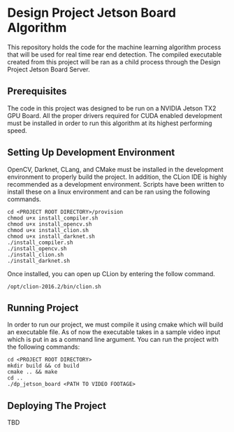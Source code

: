 # Design Project Jetson Board Algorithm

This repository holds the code for the machine learning algorithm process that will be used for real time
rear end detection. The compiled executable created from this project will be ran as a child process through
the Design Project Jetson Board Server.

## Prerequisites

The code in this project was designed to be run on a NVIDIA Jetson TX2 GPU Board. All the proper drivers required
for CUDA enabled development must be installed in order to run this algorithm at its highest performing speed.

## Setting Up Development Environment

OpenCV, Darknet, CLang, and CMake must be installed in the development environment to properly build the project.
In addition, the CLion IDE is highly recommended as a development environment. Scripts have been written
to install these on a linux environment and can be ran using the following commands.

```
cd <PROJECT ROOT DIRECTORY>/provision
chmod u+x install_compiler.sh
chmod u+x install_opencv.sh
chmod u+x install_clion.sh
chmod u+x install_darknet.sh
./install_compiler.sh
./install_opencv.sh
./install_clion.sh
./install_darknet.sh
```

Once installed, you can open up CLion by entering the follow command.

```
/opt/clion-2016.2/bin/clion.sh
```

## Running Project

In order to run our project, we must compile it using cmake which will build an executable file.
As of now the executable takes in a sample video input which is put in as a command line argument.
You can run the project with the following commands:

```
cd <PROJECT ROOT DIRECTORY>
mkdir build && cd build
cmake .. && make
cd ..
./dp_jetson_board <PATH TO VIDEO FOOTAGE>
```

## Deploying The Project

TBD
